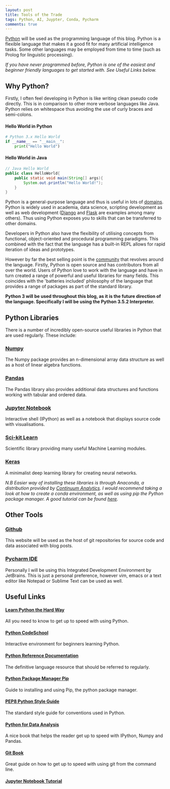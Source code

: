 ```yaml
---
layout: post
title: Tools of the Trade 
tags: Python, AI, Juypter, Conda, Pycharm
comments: true
---
```


[Python](https://www.python.org/) will be used as the programming language of this blog. Python is a flexible language that makes it a good fit for many artificial intelligence tasks. Some other languages may be employed from time to time (such as Prolog for linguistic processing).

<!--excerpt-->

*If you have never programmed before, Python is one of the easiest and beginner friendly languages to get started with. See Useful Links below.*

## Why Python?

Firstly, I often feel developing in Python is like writing clean pseudo code directly. This is in comparison to other more verbose languages like Java. Python relies on whitespace thus avoiding the use of curly braces and semi-colons. 

#### Hello World in Python
```python
# Python 3.x Hello World
if __name__ == "__main__":
	print("Hello World")
```
#### Hello World in Java
```java
// Java Hello World
public class HelloWorld{
	public static void main(String[] args){
		System.out.println("Hello World!");
	}
}
```

Python is a general-purpose language and thus is useful in lots of [domains](https://www.python.org/about/apps/). Python is widely used in academia, data science, scripting development as well as web development ([Django](https://www.djangoproject.com/) and [Flask](http://flask.pocoo.org/) are examples among many others). Thus using Python exposes you to skills that can be transferred to other domains.

Developers in Python also have the flexibility of utilising concepts from functional, object-oriented and procedural programming paradigms. This combined with the fact that the language has a built-in REPL allows for rapid iteration of ideas and prototypes.

However by far the best selling point is the [community](https://www.python.org/community/) that revolves around the language. Firstly, Python is open source and has contributors from all over the world. Users of Python love to work with the language and have in turn created a range of powerful and useful libraries for many fields. This coincides with the 'batteries included' philosophy of the language that provides a range of packages as part of the standard library. 

**Python 3 will be used throughout this blog, as it is the future direction of the language. Specifically I will be using the Python 3.5.2 Interpreter.** 

## Python Libraries

There is a number of incredibly open-source useful libraries in Python that are used regularly. These include:

### [Numpy](http://www.numpy.org/)
The Numpy package provides an n-dimensional array data structure as well as a host of linear algebra functions. 

### [Pandas](http://pandas.pydata.org/)
The Pandas library also provides additional data structures and functions working with tabular and ordered data. 

### [Jupyter Notebook](http://jupyter.org/)
Interactive shell (IPython) as well as a notebook that displays source code with visualisations.

### [Sci-kit Learn](http://scikit-learn.org/)
Scientific library providing many useful Machine Learning modules.

### [Keras](https://keras.io/)
A minimalist deep learning library for creating neural networks.

*N.B Easier way of installing these libraries is through Anaconda, a distribution provided by [Continuum Analytics](https://www.continuum.io/). I would recommend taking a look at how to create a conda environment, as well as using pip the Python package manager. A good tutorial can be found [here](https://www.continuum.io/content/conda-data-science).*

## Other Tools 

### [Github](https://www.github.com/seanquinn) 
This website will be used as the host of git repositories for source code and data associated with blog posts.

### [Pycharm IDE](https://www.jetbrains.com/pycharm/)
Personally I will be using this Integrated Development Environment by JetBrains. This is just a personal preference, however vim, emacs or a text editor like Notepad or Sublime Text can be used as well.

## Useful Links

#### [Learn Python the Hard Way](http://learnpythonthehardway.org/)
All you need to know to get up to speed with using Python.

#### [Python CodeSchool](https://www.codeschool.com/learn/python)
Interactive environment for beginners learning Python.

#### [Python Reference Documentation](https://www.python.org/doc/)
The definitive language resource that should be referred to regularly.

#### [Python Package Manager Pip](https://docs.python.org/3/installing/)
Guide to installing and using Pip, the python package manager.

#### [PEP8 Python Style Guide](https://www.python.org/dev/peps/pep-0008/)
The standard style guide for conventions used in Python.

#### [Python for Data Analysis](http://shop.oreilly.com/product/0636920023784.do)
A nice book that helps the reader get up to speed with IPython, Numpy and Pandas.

#### [Git Book](https://git-scm.com/book/en/v2)
Great guide on how to get up to speed with using git from the command line.

#### [Jupyter Notebook Tutorial](https://jupyter-notebook-beginner-guide.readthedocs.io/en/latest/)



